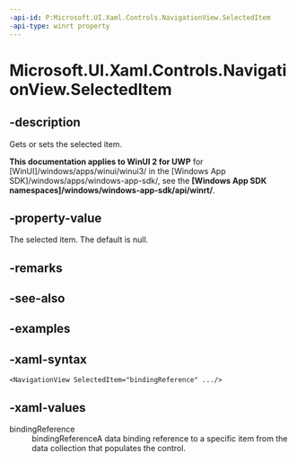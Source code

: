```yaml
---
-api-id: P:Microsoft.UI.Xaml.Controls.NavigationView.SelectedItem
-api-type: winrt property
---
```

<!-- Property syntax.
public object SelectedItem { get;  set; }
-->

# Microsoft.UI.Xaml.Controls.NavigationView.SelectedItem


## -description

Gets or sets the selected item.


**This documentation applies to WinUI 2 for UWP** for [WinUI]/windows/apps/winui/winui3/ in the [Windows App SDK]/windows/apps/windows-app-sdk/, see the **[Windows App SDK namespaces]/windows/windows-app-sdk/api/winrt/**.

## -property-value

The selected item. The default is null.


## -remarks


## -see-also


## -examples


## -xaml-syntax

```xaml
<NavigationView SelectedItem="bindingReference" .../>
```


## -xaml-values

<dl><dt>bindingReference</dt><dd>bindingReferenceA data binding reference to a specific item from the data collection that populates the control.</dd>
</dl>


